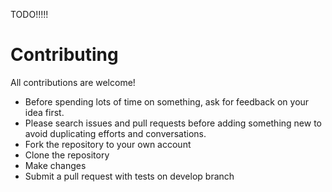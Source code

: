 TODO!!!!!


# Contributing

All contributions are welcome!

 - Before spending lots of time on something, ask for feedback on your idea first.
 - Please search issues and pull requests before adding something new to avoid duplicating efforts and conversations.
 - Fork the repository to your own account
 - Clone the repository
 - Make changes
 - Submit a pull request with tests on develop branch
